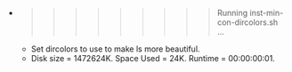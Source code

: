 * >>>>>>>>> Running inst-min-con-dircolors.sh ...
  * Set dircolors to use  to make ls more beautiful.
  * Disk size = 1472624K. Space Used = 24K. Runtime = 00:00:00:01.
